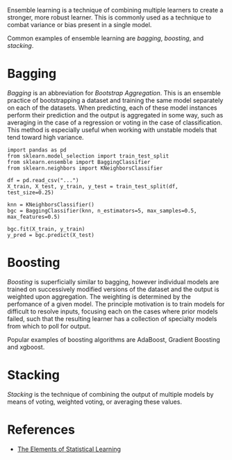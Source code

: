 Ensemble learning is a technique of combining multiple learners to create a stronger, more robust learner. This is commonly used as a technique to combat variance or bias present in a single model. 

Common examples of ensemble learning are _bagging_, _boosting_, and _stacking_.

# Bagging

_Bagging_ is an abbreviation for _Bootstrap Aggregation_. This is an ensemble practice of bootstrapping a dataset and training the same model separately on each of the datasets. When predicting, each of these model instances perform their prediction and the output is aggregated in some way, such as averaging in the case of a regression or voting in the case of classification. This method is especially useful when working with unstable models that tend toward high variance.

```{python}
import pandas as pd
from sklearn.model_selection import train_test_split
from sklearn.ensemble import BaggingClassifier
from sklearn.neighbors import KNeighborsClassifier

df = pd.read_csv("...")
X_train, X_test, y_train, y_test = train_test_split(df, test_size=0.25)

knn = KNeighborsClassifier()
bgc = BaggingClassifier(knn, n_estimators=5, max_samples=0.5, max_features=0.5)

bgc.fit(X_train, y_train)
y_pred = bgc.predict(X_test)
```

# Boosting

_Boosting_ is superficially similar to bagging, however individual models are trained on successively modified versions of the dataset and the output is weighted upon aggregation. The weighting is determined by the perfomance of a given model. The principle motivation is to train models for difficult to resolve inputs, focusing each on the cases where prior models failed, such that the resulting learner has a collection of specialty models from which to poll for output.

Popular examples of boosting algorithms are AdaBoost, Gradient Boosting and xgboost.

# Stacking

_Stacking_ is the technique of combining the output of multiple models by means of voting, weighted voting, or averaging these values.


# References

- [The Elements of Statistical Learning](http://www-stat.stanford.edu/~tibs/ElemStatLearn/download.html)